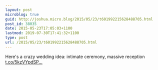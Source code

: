 ```yaml
---
layout: post
microblog: true
guid: http://joshua.micro.blog/2015/05/23/t601992215628488705.html
post_id: 38035
date: 2015-05-23T17:05:03+1100
lastmod: 2019-07-30T17:41:32+1100
type: post
url: /2015/05/23/t601992215628488705.html
---
```

Here's a crazy wedding idea: intimate ceremony, massive reception [t.co/5kzVYpdSP...](http://t.co/5kzVYpdSPL)
